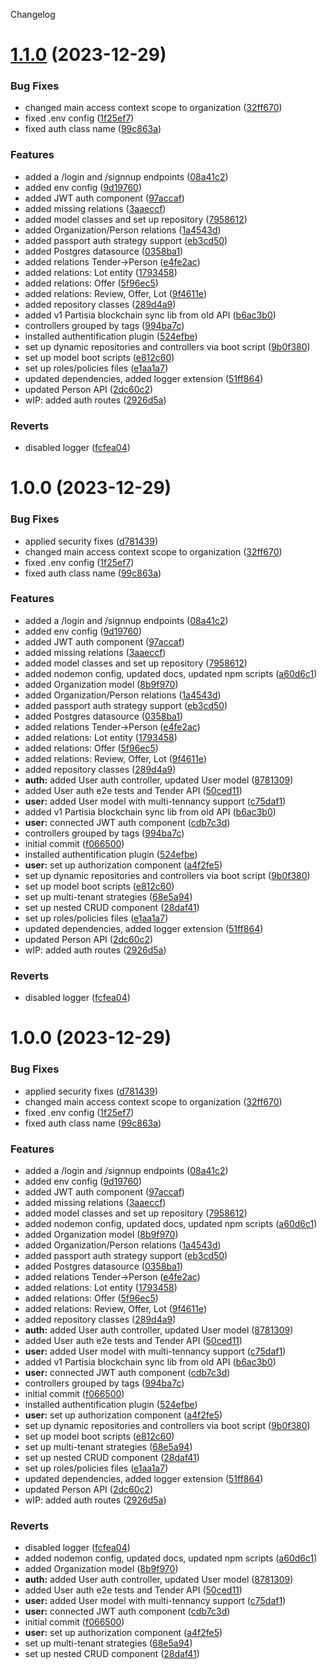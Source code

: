 Changelog

# [1.1.0](https://github.com/eTrustyMPC/backend-v2/compare/v1.0.0...v1.1.0) (2023-12-29)


### Bug Fixes

* changed main access context scope to organization ([32ff670](https://github.com/eTrustyMPC/backend-v2/commit/32ff670fca5d4a2b05fb9ea068f986447bbd678f))
* fixed .env config ([1f25ef7](https://github.com/eTrustyMPC/backend-v2/commit/1f25ef7fa19c20b15138a2df31069e398a6caacb))
* fixed auth class name ([99c863a](https://github.com/eTrustyMPC/backend-v2/commit/99c863aa3a6576ae24ea3bcc51eb3b3c03d726ec))


### Features

* added a /login and /signnup endpoints ([08a41c2](https://github.com/eTrustyMPC/backend-v2/commit/08a41c298ef142d7db8ba3b1d2e3bf041cc09778))
* added env config ([9d19760](https://github.com/eTrustyMPC/backend-v2/commit/9d197607bb74678422ae39372600a84ed3ec8d2f))
* added JWT auth component ([97accaf](https://github.com/eTrustyMPC/backend-v2/commit/97accaf67290c0a793dd09b4ac800f7fa4a83326))
* added missing relations ([3aaeccf](https://github.com/eTrustyMPC/backend-v2/commit/3aaeccf38b7641d9f5bb0c6f5bd3680d7f0a914e))
* added model classes and set up repository ([7958612](https://github.com/eTrustyMPC/backend-v2/commit/7958612826c5308550ac6edb7c7b882a5c7f168f))
* added Organization/Person relations ([1a4543d](https://github.com/eTrustyMPC/backend-v2/commit/1a4543d84da4fe2327d717b0a60a1d2569fc3dca))
* added passport auth strategy support ([eb3cd50](https://github.com/eTrustyMPC/backend-v2/commit/eb3cd5059dc079504d308e6dc69b2c446b6e04ad))
* added Postgres datasource ([0358ba1](https://github.com/eTrustyMPC/backend-v2/commit/0358ba1d6c7848e91393b1502657c4e8d42d88a3))
* added relations Tender->Person ([e4fe2ac](https://github.com/eTrustyMPC/backend-v2/commit/e4fe2acfe172bc2775b33afc9e4afc29d3648691))
* added relations: Lot entity ([1793458](https://github.com/eTrustyMPC/backend-v2/commit/17934587c529f63017606c4e51018de0dcc65438))
* added relations: Offer ([5f96ec5](https://github.com/eTrustyMPC/backend-v2/commit/5f96ec5f6d556aa8cd1d849ef829b2d284d68c1f))
* added relations: Review, Offer, Lot ([9f4611e](https://github.com/eTrustyMPC/backend-v2/commit/9f4611e363084cf65b4d5e54994547bba6206d8f))
* added repository classes ([289d4a9](https://github.com/eTrustyMPC/backend-v2/commit/289d4a9f78ed3d8b86319e0608d69c0a513bc98d))
* added v1 Partisia blockchain sync lib from old API ([b6ac3b0](https://github.com/eTrustyMPC/backend-v2/commit/b6ac3b055aefc1f482c230d4cb039b721b44766a))
* controllers grouped by tags ([994ba7c](https://github.com/eTrustyMPC/backend-v2/commit/994ba7c91b7bc7e5c5edba6f0b10ab2b25e07f8e))
* installed authentification plugin ([524efbe](https://github.com/eTrustyMPC/backend-v2/commit/524efbe789ffc298b71191cfc8019da721e978ca))
* set up dynamic repositories and controllers via boot script ([9b0f380](https://github.com/eTrustyMPC/backend-v2/commit/9b0f380c5b66bf5787e0e69bc5330fb339148a50))
* set up model boot scripts ([e812c60](https://github.com/eTrustyMPC/backend-v2/commit/e812c60f96d667d530cb4877f9e2e6e95cd8be82))
* set up roles/policies files ([e1aa1a7](https://github.com/eTrustyMPC/backend-v2/commit/e1aa1a7f07a5c61fecd18e8f8b53ffa049f43bfa))
* updated dependencies, added logger extension ([51ff864](https://github.com/eTrustyMPC/backend-v2/commit/51ff86490a74acbcc298fd171f069f57ced74687))
* updated Person API ([2dc60c2](https://github.com/eTrustyMPC/backend-v2/commit/2dc60c2910415ced272f927cdcb9cfb36001ba10))
* wIP: added auth routes ([2926d5a](https://github.com/eTrustyMPC/backend-v2/commit/2926d5a60edf3cf212c1fa13b4bcee68ff1eabc6))


### Reverts

* disabled logger ([fcfea04](https://github.com/eTrustyMPC/backend-v2/commit/fcfea04b326104e08549bb622f819fb8b0246613))

# 1.0.0 (2023-12-29)


### Bug Fixes

* applied security fixes ([d781439](https://github.com/eTrustyMPC/backend-v2/commit/d781439ccb7f53f430db52918ad4be0684db841e))
* changed main access context scope to organization ([32ff670](https://github.com/eTrustyMPC/backend-v2/commit/32ff670fca5d4a2b05fb9ea068f986447bbd678f))
* fixed .env config ([1f25ef7](https://github.com/eTrustyMPC/backend-v2/commit/1f25ef7fa19c20b15138a2df31069e398a6caacb))
* fixed auth class name ([99c863a](https://github.com/eTrustyMPC/backend-v2/commit/99c863aa3a6576ae24ea3bcc51eb3b3c03d726ec))


### Features

* added a /login and /signnup endpoints ([08a41c2](https://github.com/eTrustyMPC/backend-v2/commit/08a41c298ef142d7db8ba3b1d2e3bf041cc09778))
* added env config ([9d19760](https://github.com/eTrustyMPC/backend-v2/commit/9d197607bb74678422ae39372600a84ed3ec8d2f))
* added JWT auth component ([97accaf](https://github.com/eTrustyMPC/backend-v2/commit/97accaf67290c0a793dd09b4ac800f7fa4a83326))
* added missing relations ([3aaeccf](https://github.com/eTrustyMPC/backend-v2/commit/3aaeccf38b7641d9f5bb0c6f5bd3680d7f0a914e))
* added model classes and set up repository ([7958612](https://github.com/eTrustyMPC/backend-v2/commit/7958612826c5308550ac6edb7c7b882a5c7f168f))
* added nodemon config, updated docs, updated npm scripts ([a60d6c1](https://github.com/eTrustyMPC/backend-v2/commit/a60d6c1a31938c21195289f6df3c312be5ed0535))
* added Organization model ([8b9f970](https://github.com/eTrustyMPC/backend-v2/commit/8b9f9703a45f00dee93e3fa29afc76eef598e587))
* added Organization/Person relations ([1a4543d](https://github.com/eTrustyMPC/backend-v2/commit/1a4543d84da4fe2327d717b0a60a1d2569fc3dca))
* added passport auth strategy support ([eb3cd50](https://github.com/eTrustyMPC/backend-v2/commit/eb3cd5059dc079504d308e6dc69b2c446b6e04ad))
* added Postgres datasource ([0358ba1](https://github.com/eTrustyMPC/backend-v2/commit/0358ba1d6c7848e91393b1502657c4e8d42d88a3))
* added relations Tender->Person ([e4fe2ac](https://github.com/eTrustyMPC/backend-v2/commit/e4fe2acfe172bc2775b33afc9e4afc29d3648691))
* added relations: Lot entity ([1793458](https://github.com/eTrustyMPC/backend-v2/commit/17934587c529f63017606c4e51018de0dcc65438))
* added relations: Offer ([5f96ec5](https://github.com/eTrustyMPC/backend-v2/commit/5f96ec5f6d556aa8cd1d849ef829b2d284d68c1f))
* added relations: Review, Offer, Lot ([9f4611e](https://github.com/eTrustyMPC/backend-v2/commit/9f4611e363084cf65b4d5e54994547bba6206d8f))
* added repository classes ([289d4a9](https://github.com/eTrustyMPC/backend-v2/commit/289d4a9f78ed3d8b86319e0608d69c0a513bc98d))
* **auth:** added User auth controller, updated User model ([8781309](https://github.com/eTrustyMPC/backend-v2/commit/87813098eeb55bd5a3bb33c3f9d804f0d569f281))
* added User auth e2e tests and Tender API ([50ced11](https://github.com/eTrustyMPC/backend-v2/commit/50ced111d523f6c9168be89d3e01c07d53748203))
* **user:** added User model with multi-tennancy support ([c75daf1](https://github.com/eTrustyMPC/backend-v2/commit/c75daf1e69ae6f94648260c5c8b2a0d837b3c4cc))
* added v1 Partisia blockchain sync lib from old API ([b6ac3b0](https://github.com/eTrustyMPC/backend-v2/commit/b6ac3b055aefc1f482c230d4cb039b721b44766a))
* **user:** connected JWT auth component ([cdb7c3d](https://github.com/eTrustyMPC/backend-v2/commit/cdb7c3d6914fa764d1848c0fa0cc664800b62783))
* controllers grouped by tags ([994ba7c](https://github.com/eTrustyMPC/backend-v2/commit/994ba7c91b7bc7e5c5edba6f0b10ab2b25e07f8e))
* initial commit ([f066500](https://github.com/eTrustyMPC/backend-v2/commit/f0665005be0b533eea45e653ae51fea588e07f9a))
* installed authentification plugin ([524efbe](https://github.com/eTrustyMPC/backend-v2/commit/524efbe789ffc298b71191cfc8019da721e978ca))
* **user:** set up authorization component ([a4f2fe5](https://github.com/eTrustyMPC/backend-v2/commit/a4f2fe57d43eb6f5fb2445b376cc114a5d943353))
* set up dynamic repositories and controllers via boot script ([9b0f380](https://github.com/eTrustyMPC/backend-v2/commit/9b0f380c5b66bf5787e0e69bc5330fb339148a50))
* set up model boot scripts ([e812c60](https://github.com/eTrustyMPC/backend-v2/commit/e812c60f96d667d530cb4877f9e2e6e95cd8be82))
* set up multi-tenant strategies ([68e5a94](https://github.com/eTrustyMPC/backend-v2/commit/68e5a94a8ccd8e1f2659495d100ccd3550b938e0))
* set up nested CRUD component ([28daf41](https://github.com/eTrustyMPC/backend-v2/commit/28daf4117e282237b502b845e4c26c841784eb15))
* set up roles/policies files ([e1aa1a7](https://github.com/eTrustyMPC/backend-v2/commit/e1aa1a7f07a5c61fecd18e8f8b53ffa049f43bfa))
* updated dependencies, added logger extension ([51ff864](https://github.com/eTrustyMPC/backend-v2/commit/51ff86490a74acbcc298fd171f069f57ced74687))
* updated Person API ([2dc60c2](https://github.com/eTrustyMPC/backend-v2/commit/2dc60c2910415ced272f927cdcb9cfb36001ba10))
* wIP: added auth routes ([2926d5a](https://github.com/eTrustyMPC/backend-v2/commit/2926d5a60edf3cf212c1fa13b4bcee68ff1eabc6))


### Reverts

* disabled logger ([fcfea04](https://github.com/eTrustyMPC/backend-v2/commit/fcfea04b326104e08549bb622f819fb8b0246613))

# 1.0.0 (2023-12-29)


### Bug Fixes

* applied security fixes ([d781439](https://github.com/eTrustyMPC/backend-v2/commit/d781439ccb7f53f430db52918ad4be0684db841e))
* changed main access context scope to organization ([32ff670](https://github.com/eTrustyMPC/backend-v2/commit/32ff670fca5d4a2b05fb9ea068f986447bbd678f))
* fixed .env config ([1f25ef7](https://github.com/eTrustyMPC/backend-v2/commit/1f25ef7fa19c20b15138a2df31069e398a6caacb))
* fixed auth class name ([99c863a](https://github.com/eTrustyMPC/backend-v2/commit/99c863aa3a6576ae24ea3bcc51eb3b3c03d726ec))


### Features

* added a /login and /signnup endpoints ([08a41c2](https://github.com/eTrustyMPC/backend-v2/commit/08a41c298ef142d7db8ba3b1d2e3bf041cc09778))
* added env config ([9d19760](https://github.com/eTrustyMPC/backend-v2/commit/9d197607bb74678422ae39372600a84ed3ec8d2f))
* added JWT auth component ([97accaf](https://github.com/eTrustyMPC/backend-v2/commit/97accaf67290c0a793dd09b4ac800f7fa4a83326))
* added missing relations ([3aaeccf](https://github.com/eTrustyMPC/backend-v2/commit/3aaeccf38b7641d9f5bb0c6f5bd3680d7f0a914e))
* added model classes and set up repository ([7958612](https://github.com/eTrustyMPC/backend-v2/commit/7958612826c5308550ac6edb7c7b882a5c7f168f))
* added nodemon config, updated docs, updated npm scripts ([a60d6c1](https://github.com/eTrustyMPC/backend-v2/commit/a60d6c1a31938c21195289f6df3c312be5ed0535))
* added Organization model ([8b9f970](https://github.com/eTrustyMPC/backend-v2/commit/8b9f9703a45f00dee93e3fa29afc76eef598e587))
* added Organization/Person relations ([1a4543d](https://github.com/eTrustyMPC/backend-v2/commit/1a4543d84da4fe2327d717b0a60a1d2569fc3dca))
* added passport auth strategy support ([eb3cd50](https://github.com/eTrustyMPC/backend-v2/commit/eb3cd5059dc079504d308e6dc69b2c446b6e04ad))
* added Postgres datasource ([0358ba1](https://github.com/eTrustyMPC/backend-v2/commit/0358ba1d6c7848e91393b1502657c4e8d42d88a3))
* added relations Tender->Person ([e4fe2ac](https://github.com/eTrustyMPC/backend-v2/commit/e4fe2acfe172bc2775b33afc9e4afc29d3648691))
* added relations: Lot entity ([1793458](https://github.com/eTrustyMPC/backend-v2/commit/17934587c529f63017606c4e51018de0dcc65438))
* added relations: Offer ([5f96ec5](https://github.com/eTrustyMPC/backend-v2/commit/5f96ec5f6d556aa8cd1d849ef829b2d284d68c1f))
* added relations: Review, Offer, Lot ([9f4611e](https://github.com/eTrustyMPC/backend-v2/commit/9f4611e363084cf65b4d5e54994547bba6206d8f))
* added repository classes ([289d4a9](https://github.com/eTrustyMPC/backend-v2/commit/289d4a9f78ed3d8b86319e0608d69c0a513bc98d))
* **auth:** added User auth controller, updated User model ([8781309](https://github.com/eTrustyMPC/backend-v2/commit/87813098eeb55bd5a3bb33c3f9d804f0d569f281))
* added User auth e2e tests and Tender API ([50ced11](https://github.com/eTrustyMPC/backend-v2/commit/50ced111d523f6c9168be89d3e01c07d53748203))
* **user:** added User model with multi-tennancy support ([c75daf1](https://github.com/eTrustyMPC/backend-v2/commit/c75daf1e69ae6f94648260c5c8b2a0d837b3c4cc))
* added v1 Partisia blockchain sync lib from old API ([b6ac3b0](https://github.com/eTrustyMPC/backend-v2/commit/b6ac3b055aefc1f482c230d4cb039b721b44766a))
* **user:** connected JWT auth component ([cdb7c3d](https://github.com/eTrustyMPC/backend-v2/commit/cdb7c3d6914fa764d1848c0fa0cc664800b62783))
* controllers grouped by tags ([994ba7c](https://github.com/eTrustyMPC/backend-v2/commit/994ba7c91b7bc7e5c5edba6f0b10ab2b25e07f8e))
* initial commit ([f066500](https://github.com/eTrustyMPC/backend-v2/commit/f0665005be0b533eea45e653ae51fea588e07f9a))
* installed authentification plugin ([524efbe](https://github.com/eTrustyMPC/backend-v2/commit/524efbe789ffc298b71191cfc8019da721e978ca))
* **user:** set up authorization component ([a4f2fe5](https://github.com/eTrustyMPC/backend-v2/commit/a4f2fe57d43eb6f5fb2445b376cc114a5d943353))
* set up dynamic repositories and controllers via boot script ([9b0f380](https://github.com/eTrustyMPC/backend-v2/commit/9b0f380c5b66bf5787e0e69bc5330fb339148a50))
* set up model boot scripts ([e812c60](https://github.com/eTrustyMPC/backend-v2/commit/e812c60f96d667d530cb4877f9e2e6e95cd8be82))
* set up multi-tenant strategies ([68e5a94](https://github.com/eTrustyMPC/backend-v2/commit/68e5a94a8ccd8e1f2659495d100ccd3550b938e0))
* set up nested CRUD component ([28daf41](https://github.com/eTrustyMPC/backend-v2/commit/28daf4117e282237b502b845e4c26c841784eb15))
* set up roles/policies files ([e1aa1a7](https://github.com/eTrustyMPC/backend-v2/commit/e1aa1a7f07a5c61fecd18e8f8b53ffa049f43bfa))
* updated dependencies, added logger extension ([51ff864](https://github.com/eTrustyMPC/backend-v2/commit/51ff86490a74acbcc298fd171f069f57ced74687))
* updated Person API ([2dc60c2](https://github.com/eTrustyMPC/backend-v2/commit/2dc60c2910415ced272f927cdcb9cfb36001ba10))
* wIP: added auth routes ([2926d5a](https://github.com/eTrustyMPC/backend-v2/commit/2926d5a60edf3cf212c1fa13b4bcee68ff1eabc6))


### Reverts

* disabled logger ([fcfea04](https://github.com/eTrustyMPC/backend-v2/commit/fcfea04b326104e08549bb622f819fb8b0246613))
* added nodemon config, updated docs, updated npm scripts ([a60d6c1](https://github.com/eTrustyMPC/backend-v2/commit/a60d6c1a31938c21195289f6df3c312be5ed0535))
* added Organization model ([8b9f970](https://github.com/eTrustyMPC/backend-v2/commit/8b9f9703a45f00dee93e3fa29afc76eef598e587))
* **auth:** added User auth controller, updated User model ([8781309](https://github.com/eTrustyMPC/backend-v2/commit/87813098eeb55bd5a3bb33c3f9d804f0d569f281))
* added User auth e2e tests and Tender API ([50ced11](https://github.com/eTrustyMPC/backend-v2/commit/50ced111d523f6c9168be89d3e01c07d53748203))
* **user:** added User model with multi-tennancy support ([c75daf1](https://github.com/eTrustyMPC/backend-v2/commit/c75daf1e69ae6f94648260c5c8b2a0d837b3c4cc))
* **user:** connected JWT auth component ([cdb7c3d](https://github.com/eTrustyMPC/backend-v2/commit/cdb7c3d6914fa764d1848c0fa0cc664800b62783))
* initial commit ([f066500](https://github.com/eTrustyMPC/backend-v2/commit/f0665005be0b533eea45e653ae51fea588e07f9a))
* **user:** set up authorization component ([a4f2fe5](https://github.com/eTrustyMPC/backend-v2/commit/a4f2fe57d43eb6f5fb2445b376cc114a5d943353))
* set up multi-tenant strategies ([68e5a94](https://github.com/eTrustyMPC/backend-v2/commit/68e5a94a8ccd8e1f2659495d100ccd3550b938e0))
* set up nested CRUD component ([28daf41](https://github.com/eTrustyMPC/backend-v2/commit/28daf4117e282237b502b845e4c26c841784eb15))
